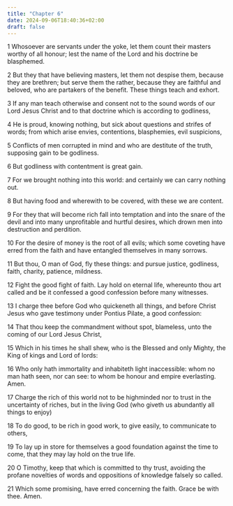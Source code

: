 ```yaml
---
title: "Chapter 6"
date: 2024-09-06T18:40:36+02:00
draft: false
---
```




1 Whosoever are servants under the yoke, let them count their masters worthy of all honour; lest the name of the Lord and his doctrine be blasphemed.

2 But they that have believing masters, let them not despise them, because they are brethren; but serve them the rather, because they are faithful and beloved, who are partakers of the benefit. These things teach and exhort.

3 If any man teach otherwise and consent not to the sound words of our Lord Jesus Christ and to that doctrine which is according to godliness,

4 He is proud, knowing nothing, but sick about questions and strifes of words; from which arise envies, contentions, blasphemies, evil suspicions,

5 Conflicts of men corrupted in mind and who are destitute of the truth, supposing gain to be godliness.

6 But godliness with contentment is great gain.

7 For we brought nothing into this world: and certainly we can carry nothing out.

8 But having food and wherewith to be covered, with these we are content.

9 For they that will become rich fall into temptation and into the snare of the devil and into many unprofitable and hurtful desires, which drown men into destruction and perdition.

10 For the desire of money is the root of all evils; which some coveting have erred from the faith and have entangled themselves in many sorrows.

11 But thou, O man of God, fly these things: and pursue justice, godliness, faith, charity, patience, mildness.

12 Fight the good fight of faith. Lay hold on eternal life, whereunto thou art called and be it confessed a good confession before many witnesses.

13 I charge thee before God who quickeneth all things, and before Christ Jesus who gave testimony under Pontius Pilate, a good confession:

14 That thou keep the commandment without spot, blameless, unto the coming of our Lord Jesus Christ,

15 Which in his times he shall shew, who is the Blessed and only Mighty, the King of kings and Lord of lords:

16 Who only hath immortality and inhabiteth light inaccessible: whom no man hath seen, nor can see: to whom be honour and empire everlasting. Amen.

17 Charge the rich of this world not to be highminded nor to trust in the uncertainty of riches, but in the living God (who giveth us abundantly all things to enjoy)

18 To do good, to be rich in good work, to give easily, to communicate to others,

19 To lay up in store for themselves a good foundation against the time to come, that they may lay hold on the true life.

20 O Timothy, keep that which is committed to thy trust, avoiding the profane novelties of words and oppositions of knowledge falsely so called.

21 Which some promising, have erred concerning the faith. Grace be with thee. Amen.

